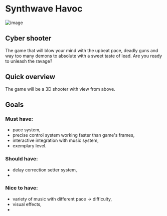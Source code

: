 # Synthwave Havoc
![image](https://github.com/Sotakebk/RhythmGame/assets/77665045/fac56454-01ef-4172-b35c-4de3ffe29240)
## Cyber shooter
The game that will blow your mind with the upbeat pace, deadly guns and way too many demons to absolute with a sweet taste of lead. Are you ready to unleash the ravage?

## Quick overview
The game will be a 3D shooter with view from above. 

## Goals
### Must have:
- pace system,
- precise control system working faster than game's frames,
- interactive integration with music system,
- exemplary level.

### Should have:
- delay correction setter system,
- 

### Nice to have:
- variety of music with different pace -> difficulty,
- visual effects,
- 
